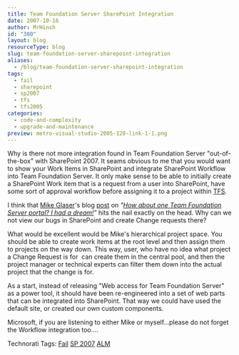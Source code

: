 ```yaml
---
title: Team Foundation Server SharePoint Integration
date: 2007-10-16
author: MrHinsh
id: "300"
layout: blog
resourceType: blog
slug: team-foundation-server-sharepoint-integration
aliases:
  - /blog/team-foundation-server-sharepoint-integration
tags:
  - fail
  - sharepoint
  - sp2007
  - tfs
  - tfs2005
categories:
  - code-and-complexity
  - upgrade-and-maintenance
preview: metro-visual-studio-2005-128-link-1-1.png
---
```


Why is there not more integration found in Team Foundation Server "out-of-the-box" with SharePoint 2007. It seams obvious to me that you would want to show your Work Items in SharePoint and integrate SharePoint Workflow into Team Foundation Server. It only make sense to be able to initially create a SharePoint Work item that is a request from a user into SharePoint, have some sort of approval workflow before assigning it to a project within [TFS](http://msdn2.microsoft.com/en-us/teamsystem/aa718934.aspx "Team Foundation Server").

I think that [Mike Glaser](http://bloggingabout.net/members/Mike-Glaser.aspx)'s blog [post](http://bloggingabout.net/blogs/mglaser/archive/2007/03/30/how-about-one-team-foundation-server-portal-i-had-a-dream.aspx) on _"_[_How about one Team Foundation Server portal? I had a dream!_](http://bloggingabout.net/blogs/mglaser/archive/2007/03/30/how-about-one-team-foundation-server-portal-i-had-a-dream.aspx)_"_ hits the nail exactly on the head. Why can we not view our bugs in SharePoint and create Change requests there?

What would be excellent would be Mike's hierarchical project space. You should be able to create work items at the root level and then assign them to projects on the way down. This way, user, who have no idea what project a Change Request is for  can create them in the central pool, and then the project manager or technical experts can filter them down into the actual project that the change is for.

As a start, instead of releasing "Web access for Team Foundation Server" as a power tool, it should have been re-engineered into a set of web parts that can be integrated into SharePoint. That way we could have used the default site, or created our own custom components.

Microsoft, if you are listening to either Mike or myself...please do not forget the Workflow integration too....

Technorati Tags: [Fail](http://technorati.com/tags/Fail) [SP 2007](http://technorati.com/tags/SP+2007) [ALM](http://technorati.com/tags/ALM)
